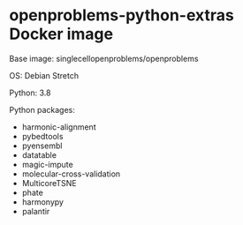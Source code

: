 # openproblems-python-extras Docker image

Base image: singlecellopenproblems/openproblems

OS: Debian Stretch

Python: 3.8

Python packages:

* harmonic-alignment
* pybedtools
* pyensembl
* datatable
* magic-impute
* molecular-cross-validation
* MulticoreTSNE
* phate
* harmonypy
* palantir
